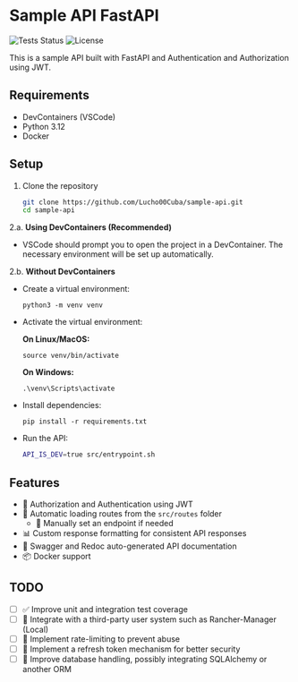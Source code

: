 # Sample API FastAPI

![Tests Status](https://img.shields.io/github/actions/workflow/status/Lucho00Cuba/sample-api/tests.yaml?label=Tests%20Status&logo=github)
![License](https://img.shields.io/badge/License-MIT-blue.svg)

This is a sample API built with FastAPI and Authentication and Authorization using JWT.

## Requirements

- DevContainers (VSCode)
- Python 3.12
- Docker

## Setup

1. Clone the repository

    ```bash
    git clone https://github.com/Lucho00Cuba/sample-api.git
    cd sample-api
    ```
2.a. **Using DevContainers (Recommended)**

   - VSCode should prompt you to open the project in a DevContainer. The necessary environment will be set up automatically.

2.b. **Without DevContainers**

   - Create a virtual environment:

     ```
     python3 -m venv venv
     ```

   - Activate the virtual environment:
   
     **On Linux/MacOS:**
        ```
        source venv/bin/activate
        ```
     **On Windows:**
        ```
        .\venv\Scripts\activate
        ```

   - Install dependencies:
        ```
        pip install -r requirements.txt
        ```

   - Run the API:

      ```bash
      API_IS_DEV=true src/entrypoint.sh
      ```

## Features

- 🔐 Authorization and Authentication using JWT
- 🔄 Automatic loading routes from the `src/routes` folder
   - 📝 Manually set an endpoint if needed
- 📊 Custom response formatting for consistent API responses
- 📑 Swagger and Redoc auto-generated API documentation
- 📦 Docker support

## TODO

- [ ] ✅ Improve unit and integration test coverage
- [ ] 🔗 Integrate with a third-party user system such as Rancher-Manager (Local)
- [ ] 🚀 Implement rate-limiting to prevent abuse
- [ ] 🔄 Implement a refresh token mechanism for better security
- [ ] 📂 Improve database handling, possibly integrating SQLAlchemy or another ORM
